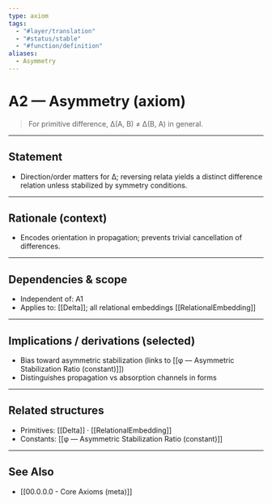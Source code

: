 ```yaml
---
type: axiom
tags:
  - "#layer/translation"
  - "#status/stable"
  - "#function/definition"
aliases:
  - Asymmetry
---
```


# A2 — Asymmetry (axiom)

> For primitive difference, ∆(A, B) ≠ ∆(B, A) in general.

---

## Statement

- Direction/order matters for ∆; reversing relata yields a distinct difference relation unless stabilized by symmetry conditions.

---

## Rationale (context)

- Encodes orientation in propagation; prevents trivial cancellation of differences.

---

## Dependencies & scope

- Independent of: A1
- Applies to: [[Delta]]; all relational embeddings [[RelationalEmbedding]]

---

## Implications / derivations (selected)

- Bias toward asymmetric stabilization (links to [[φ — Asymmetric Stabilization Ratio (constant)]])
- Distinguishes propagation vs absorption channels in forms

---

## Related structures

- Primitives: [[Delta]] · [[RelationalEmbedding]]
- Constants: [[φ — Asymmetric Stabilization Ratio (constant)]]

---

## See Also

- [[00.0.0.0 - Core Axioms (meta)]]


